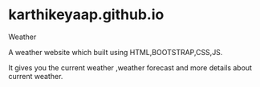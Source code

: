 # karthikeyaap.github.io
Weather

A weather website which built using HTML,BOOTSTRAP,CSS,JS.

It gives you the current weather ,weather forecast and more details about current weather.
